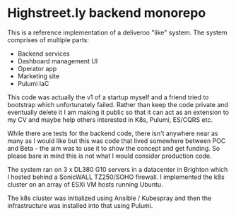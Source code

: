 # Highstreet.ly backend monorepo

This is a reference implementation of a deliveroo "like" system. The system comprises of multiple parts:

  - Backend services
  - Dashboard management UI
  - Operator app
  - Marketing site
  - Pulumi IaC

This code was actually the v1 of a startup myself and a friend tried to bootstrap which unfortunately failed. Rather than keep the code private and eventually delete it I am making it public so that it can act as an extension to my CV and maybe help others interested in K8s, Pulumi, ES/CQRS etc.

While there are tests for the backend code, there isn't anywhere near as many as I would like but this was code that lived somewhere between POC and Beta - the aim was to use it to show the concept and get funding. So please bare in mind this is not what I would consider production code.

The system ran on 3 x DL380 G10 servers in a datacenter in Brighton which I hosted behind a SonicWALL TZ250/SOHO firewall. I implemented the k8s cluster on an array of ESXi VM hosts running Ubuntu. 

The k8s cluster was initialized using Ansible / Kubespray and then the infrastructure was installed into that using Pulumi. 

